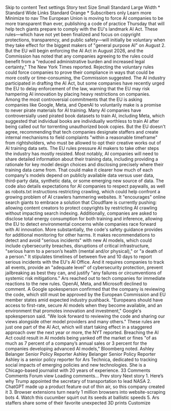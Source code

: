 Skip to content Text settings Story text Size Small Standard Large Width \* Standard Wide Links Standard Orange \* Subscribers only Learn more Minimize to nav The European Union is moving to force AI companies to be more transparent than ever, publishing a code of practice Thursday that will help tech giants prepare to comply with the EU's landmark AI Act. These rules—which have not yet been finalized and focus on copyright protections, transparency, and public safety—will initially be voluntary when they take effect for the biggest makers of "general purpose AI" on August 2\. But the EU will begin enforcing the AI Act in August 2026, and the Commission has noted that any companies agreeing to the rules could benefit from a "reduced administrative burden and increased legal certainty," The New York Times reported. Rejecting the voluntary rules could force companies to prove their compliance in ways that could be more costly or time-consuming, the Commission suggested. The AI industry participated in drafting the AI Act, but some companies have recently urged the EU to delay enforcement of the law, warning that the EU may risk hampering AI innovation by placing heavy restrictions on companies. Among the most controversial commitments that the EU is asking companies like Google, Meta, and OpenAI to voluntarily make is a promise to never pirate materials for AI training. Many AI companies have controversially used pirated book datasets to train AI, including Meta, which suggested that individual books are individually worthless to train AI after being called out for torrenting unauthorized book copies. But the EU doesn't agree, recommending that tech companies designate staffers and create internal mechanisms to field complaints "within a reasonable timeframe" from rightsholders, who must be allowed to opt their creative works out of AI training data sets. The EU rules pressure AI makers to take other steps the industry has mostly resisted. Most notably, AI companies will need to share detailed information about their training data, including providing a rationale for key model design choices and disclosing precisely where their training data came from. That could make it clearer how much of each company's models depend on publicly available data versus user data, third-party data, synthetic data, or some emerging new source of data. The code also details expectations for AI companies to respect paywalls, as well as robots.txt instructions restricting crawling, which could help confront a growing problem of AI crawlers hammering websites. It "encourages" online search giants to embrace a solution that Cloudflare is currently pushing: allowing content creators to protect copyrights by restricting AI crawling without impacting search indexing. Additionally, companies are asked to disclose total energy consumption for both training and inference, allowing the EU to detect environmental concerns while companies race forward with AI innovation. More substantially, the code's safety guidance provides for additional monitoring for other harms. It makes recommendations to detect and avoid "serious incidents" with new AI models, which could include cybersecurity breaches, disruptions of critical infrastructure, "serious harm to a person’s health (mental and/or physical)," or "a death of a person." It stipulates timelines of between five and 10 days to report serious incidents with the EU's AI Office. And it requires companies to track all events, provide an "adequate level" of cybersecurity protection, prevent jailbreaking as best they can, and justify "any failures or circumventions of systemic risk mitigations." Ars reached out to tech companies for immediate reactions to the new rules. OpenAI, Meta, and Microsoft declined to comment. A Google spokesperson confirmed that the company is reviewing the code, which still must be approved by the European Commission and EU member states amid expected industry pushback. "Europeans should have access to first-rate, secure AI models when they become available, and an environment that promotes innovation and investment," Google's spokesperson said. "We look forward to reviewing the code and sharing our views alongside other model providers and many others." These rules are just one part of the AI Act, which will start taking effect in a staggered approach over the next year or more, the NYT reported. Breaching the AI Act could result in AI models being yanked off the market or fines "of as much as 7 percent of a company’s annual sales or 3 percent for the companies developing advanced AI models," Bloomberg noted. Ashley Belanger Senior Policy Reporter Ashley Belanger Senior Policy Reporter Ashley is a senior policy reporter for Ars Technica, dedicated to tracking social impacts of emerging policies and new technologies. She is a Chicago-based journalist with 20 years of experience. 33 Comments Comments Forum view Loading comments... Prev story Next story 1\. Here’s why Trump appointed the secretary of transportation to lead NASA 2\. ChatGPT made up a product feature out of thin air, so this company created it 3\. Browser extensions turn nearly 1 million browsers into website-scraping bots 4\. Watch this cucumber squirt out its seeds at ballistic speeds 5\. Ars staffers share some of their favorite unexpected 3D prints Customize